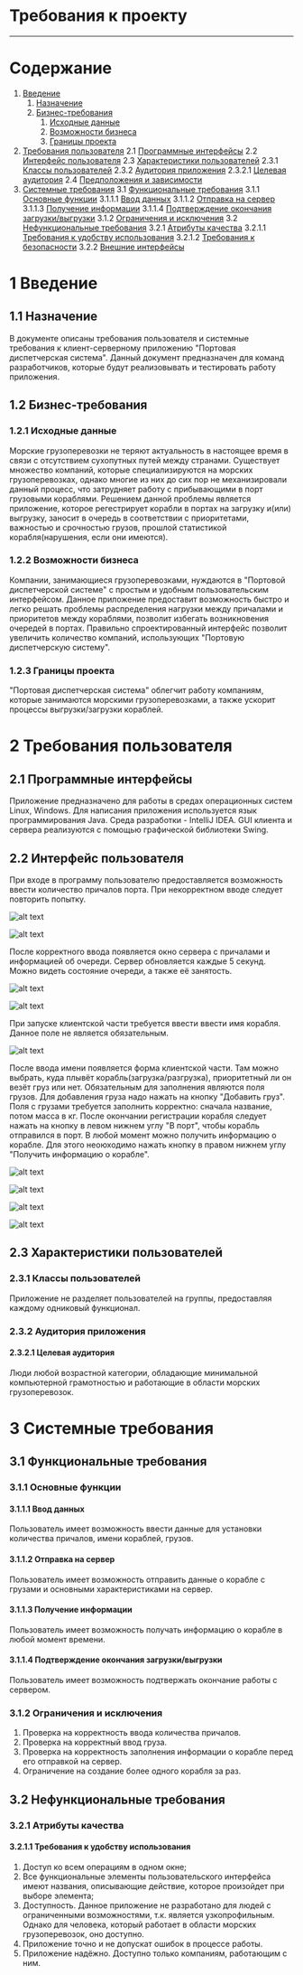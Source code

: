 # Требования к проекту
---

# Содержание
1. [Введение](#intro)
    1. [Назначение](#appointment)
    2. [Бизнес-требования](#business_requirements)
        1. [Исходные данные](#initial_data)
        2. [Возможности бизнеса](#business_opportunities)
        3. [Границы проекта](#project_boundary)
2. [Требования пользователя](#user_requirements)
2.1 [Программные интерфейсы](#software_interfaces)
2.2 [Интерфейс пользователя](#user_interface)
2.3 [Характеристики пользователей](#user_specifications)
2.3.1 [Классы пользователей](#user_classes)
2.3.2 [Аудитория приложения](#application_audience)
2.3.2.1 [Целевая аудитория](#target_audience)
2.4 [Предположения и зависимости](#assumptions_and_dependencies)
3. [Системные требования](#system_requirements)
3.1 [Функциональные требования](#functional_requirements)
3.1.1 [Основные функции](#main_functions)
3.1.1.1 [Ввод данных](#input_data)
3.1.1.2 [Отправка на сервер](#send_to_server)
3.1.1.3 [Получение информации](#get_info)
3.1.1.4 [Подтверждение окончания загрузки/выгрузки](#finish_work)
3.1.2 [Ограничения и исключения](#restrictions_and_exclusions)
3.2 [Нефункциональные требования](#non-functional_requirements)
3.2.1 [Атрибуты качества](#quality_attributes)
3.2.1.1 [Требования к удобству использования](#requirements_for_ease_of_use)
3.2.1.2 [Требования к безопасности](#security_requirements)
3.2.2 [Внешние интерфейсы](#external_interfaces)

<a name="intro"></a>

# 1 Введение

<a name="appointment"></a>

## 1.1 Назначение
В документе описаны требования пользователя и системные требования к клиент-серверному приложению "Портовая диспетчерская система". Данный документ предназначен для команд разработчиков, которые будут реализовывать и тестировать работу приложения.

<a name="business_requirements"></a>

## 1.2 Бизнес-требования

<a name="initial_data"></a>

### 1.2.1 Исходные данные
Морские грузоперевозки не теряют актуальность в настоящее время в связи с отсутствием сухопутных путей между странами. Существует множество компаний, которые специализируются на морских грузоперевозках, однако многие из них до сих пор не механизировали данный процесс, что затрудняет работу с прибывающими в порт грузовыми кораблями. Решением данной проблемы является приложение, которое регестрирует корабли в портах на загрузку и(или) выгрузку, заносит в очередь в соответствии с приоритетами, важностью и срочностью грузов, прошлой статистикой корабля(нарушения, если они имеются).

<a name="business_opportunities"></a>

### 1.2.2 Возможности бизнеса
Компании, занимающиеся грузоперевозками, нуждаются в "Портовой диспетчерской системе" с простым и удобным пользовательским интерфейсом. Данное приложение предоставит возможность быстро и легко решать проблемы распределения нагрузки между причалами и приоритетов между кораблями, позволит избегать возникновения очередей в портах. Правильно спроектированный интерфейс позволит увеличить количество компаний, использующих "Портовую диспетчерскую систему".

<a name="project_boundary"></a>

### 1.2.3 Границы проекта
"Портовая диспетчерская система" облегчит работу компаниям, которые занимаются морскими грузоперевозками, а также ускорит процессы выгрузки/загрузки кораблей.

<a name="user_requirements"></a>

# 2 Требования пользователя

<a name="software_interfaces"></a>

## 2.1 Программные интерфейсы
Приложение предназначено для работы в средах операционных систем Linux, Windows. Для написания приложения используется язык программирования Java. Среда разработки - IntelliJ IDEA. GUI клиента и сервера реализуются с помощью графической библиотеки Swing.

<a name="user_interface"></a>

## 2.2 Интерфейс пользователя
При входе в программу пользователю предоставляется возможность ввести количество причалов порта. При некорректном вводе следует повторить попытку.

![alt text](screenshots/Screenshot_20200922_090354.png "Выбор количества причалов")

![alt text](screenshots/errorInput.png "Повторите ввод количества причалов при некорректном вводе")

После корректного ввода появляется окно сервера с причалами и информацией об очереди. Сервер обновляется каждые 5 секунд. Можно видеть состояние очереди, а также её занятость.

![alt text](screenshots/server.png "Отображение серверного окна со всеми свободными причалами")

![alt text](screenshots/serverShip.png "Отображение серверного окна с прибывшими в порт кораблями")

При запуске клиентской части требуется ввести ввести имя корабля. Данное поле не является обязательным.

![alt text](screenshots/ShipName.png "Отображение поля для ввода имени")

После ввода имени появляется форма клиентской части. Там можно выбрать, куда плывёт корабль(загрузка/разгрузка), приоритетный ли он везёт груз или нет. Обязательным для заполнения являются поля грузов. Для добавления груза надо нажать на кнопку "Добавить груз". Поля с грузами требуется заполнить корректно: сначала название, потом масса в кг. После окончании регистрации корабля следует нажать на кнопку в левом нижнем углу "В порт", чтобы корабль отправился в порт. В любой момент можно получить информацию о корабле. Для этого неоюходимо нажать кнопку в правом нижнем углу "Получить информацию о корабле".

![alt text](screenshots/cargoCorrect.png "Корректное заполнение формы")

![alt text](screenshots/cargoError.png "Ошибка при заполнении полей с грузами")

![alt text](screenshots/errorSend.png "Ошибка при отправке корабля в порт")

![alt text](screenshots/shipInformation.png "Получить информацию о корабле")

<a name="user_specifications"></a>

## 2.3 Характеристики пользователей

<a name="user_classes"></a>

### 2.3.1 Классы пользователей

Приложение не разделяет пользователей на группы, предоставляя каждому одниковый функционал.

<a name="application_audience"></a>

### 2.3.2 Аудитория приложения

<a name="target_audience"></a>

#### 2.3.2.1 Целевая аудитория
Люди любой возрастной категории, обладающие минимальной компьютерной грамотностью и работающие в области морских грузоперевозок.

<a name="assumptions_and_dependencies"></a>

# 3 Системные требования

<a name="functional_requirements"></a>

## 3.1 Функциональные требования

<a name="main_functions"></a>

### 3.1.1 Основные функции

<a name="input_data"></a>

#### 3.1.1.1 Ввод данных
Пользователь имеет возможность ввести данные для установки количества причалов, имени кораблей, грузов.

<a name="send_to_server"></a>

#### 3.1.1.2 Отправка на сервер
Пользователь имеет возможность отправить данные о корабле с грузами и основными характеристиками на сервер.

<a name="get_info"></a>

#### 3.1.1.3 Получение информации
Пользователь имеет возможность получать информацию о корабле в любой момент времени.

<a name="finish_work"></a>

#### 3.1.1.4 Подтверждение окончания загрузки/выгрузки
Пользователь имеет возможность подтвержать окончание работы с сервером.

<a name="restrictions_and_exclusions"></a>

### 3.1.2 Ограничения и исключения
1. Проверка на корректность ввода количества причалов.
2. Проверка на корректный ввод груза.
3. Проверка на корректность заполнения информации о корабле перед его отправкой на сервер.
4. Ограничение на создание более одного корабля за раз.

<a name="non-functional_requirements"></a>

## 3.2 Нефункциональные требования

<a name="quality_attributes"></a>

### 3.2.1 Атрибуты качества

<a name="requirements_for_ease_of_use"></a>

#### 3.2.1.1 Требования к удобству использования
1. Доступ ко всем операциям в одном окне;
2. Все функциональные элементы пользовательского интерфейса имеют названия, описывающие действие, которое произойдет при выборе элемента;
3. Доступность. Данное приложение не разработано для людей с ограниченными возможностями, т.к. является узкопрофильным. Однако для человека, который работает в области морских грузоперевозок, оно доступно.
4. Приложение точно и не допускат ошибок в процессе работы.
5. Приложение надёжно. Доступно только компаниям, работающим с ним.
